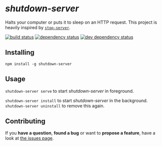 # *shutdown-server*

Halts your computer or puts it to sleep on an HTTP request. This project is heavily inspired by [`stop-server`](https://github.com/typicode/stop-server).

[![build status](https://img.shields.io/travis/derhuerst/shutdown-server.svg)](https://travis-ci.org/derhuerst/shutdown-server)
[![dependency status](https://img.shields.io/david/derhuerst/shutdown-server.svg)](https://david-dm.org/derhuerst/shutdown-server#info=dependencies)
[![dev dependency status](https://img.shields.io/david/dev/derhuerst/shutdown-server.svg)](https://david-dm.org/derhuerst/shutdown-server#info=devDependencies)



## Installing

```shell
npm install -g shutdown-server
```



## Usage

`shutdown-server serve` to start *shutdown-server* in foreground.

`shutdown-server install` to start *shutdown-server* in the background. `shutdown-server uninstall` to remove this again.



## Contributing

If you **have a question**, **found a bug** or want to **propose a feature**, have a look at [the issues page](https://github.com/derhuerst/shutdown-server/issues).
